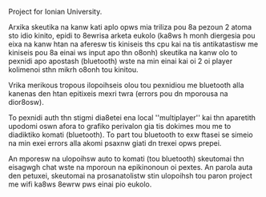Project for Ionian University.

Arxika skeutika na kanw kati aplo opws mia triliza pou 8a pezoun 2 atoma sto idio kinito, epidi to 8ewrisa arketa eukolo (ka8ws h monh diergesia pou eixa na kanw htan na aferesw tis kiniseis ths cpu kai na tis antikatastisw me kiniseis pou 8a einai ws input apo thn o8onh) skeutika na kanw olo to pexnidi apo apostash (bluetooth) wste na min einai kai oi 2 oi player kolimenoi sthn mikrh o8onh tou kinitou. 

Vrika merikous tropous ilopoihseis olou tou pexnidiou me bluetooth alla kanenas den htan epitixeis mexri twra (errors pou dn mporousa na dior8osw).

To pexnidi auth thn stigmi dia8etei ena local ''multiplayer'' kai thn aparetith upodomi oswn afora to grafiko perivalon gia tis dokimes mou me to diadiktiko komati (bluetooth). To part tou bluetooth to exw ftasei se simeio na min exei errors alla akomi psaxnw giati dn trexei opws prepei. 

An mporesw na ulopoihsw auto to komati (tou bluetooth) skeutomai thn eisagwgh chat wste na mporoun na epikinonoun oi pextes. 
An parola auta den petuxei, skeutomai na prosanatolistw stin ulopoihsh tou paron project me wifi ka8ws 8ewrw pws einai pio eukolo.